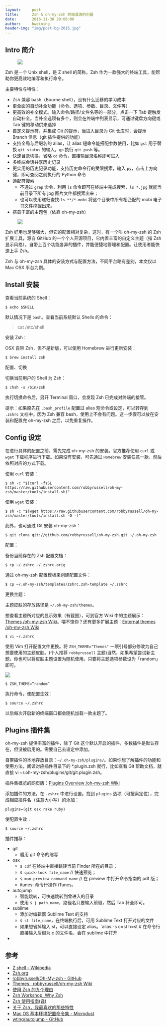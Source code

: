 ```yaml
---
layout:     post
title:      Zsh & oh-my-zsh 终端漫游的利器
date:       2016-11-30 20:00:00
author:     hweining
header-img: "img/post-bg-2015.jpg"
---
```


## Intro 简介

<figure>
    <img src="http://dreamofbook.qiniudn.com/ZshLogoDisplay.png">
</figure> 


Zsh 是一个 Unix shell，是 Z shell 的简称。Zsh 作为一款强大的终端工具，能帮助你更高效地编写和执行命令。

主要特性与特性：

- Zsh 兼容 bash（Bourne shell），没有什么迁移的学习成本
- 更全面的自动补全功能（命令、选项、参数、目录、文件等）
- 更高效的补全模式。输入命令/路径/文件名等的一部分，点击一下 Tab 键触发自动补全。当补全选项有多个，则会在终端中列表显示，可通过键盘方向键或 Tab 键的移动供来选择
- 自定义提示符，并集成 Git 的提示，当进入目录为 Git 仓库时，会提示 Branch 信息（git 插件提供的功能）
- 支持全局与后缀名的 alias，让 alias 短命令能搭配参数使用，比如 `gst` 用于替换 `git status` 的输入，`gp` 执行 `git push` 等。
- 快速目录切换，省略 `cd` 命令，直接输目录名称即可进入
- 多终端会话共享历史记录
- 更实用的历史记录功能，支持历史命令行的受限搜索，输入 `py`，点击上方向键，即可查阅之前执行的 Python 命令
- 通配符搜索
  - 不通过 `grep` 命令，利用 `ls` 命令即可在终端中完成搜索，`ls *.jpg` 就能当前目录下所有 jpg 图片文件都搜索出来；
  - 也可以使用递归查找:`ls **/*.mobi` 将这个目录中所有相匹配的 mobi 电子书文件挖掘出来。
- 搭载丰富的主题包（依靠 oh-my-zsh）

<figure>
    <img src="http://dreamofbook.qiniudn.com/OhMyZshLogoDisplay.png">
</figure> 


Zsh 好用也足够强大，但它的配置相对复杂，这时，有一个叫 oh-my-zsh 的 Zsh 扩展工具，源自 GitHub 的一个个人开源项目，它内置丰富的自定义主题（指 Zsh 显示风格），自带上百个功能各异的插件，并能便捷地管理和配置。让使用者能快速上手 Zsh。


Zsh 与 oh-my-zsh 具体的安装方式与配置方法，不同平台略有差别，本文仅以 Mac OSX 平台为例。

## Install 安装

查看当前系统的 Shell：

```
$ echo $SHELL
```
默认情况下是 `bash`。查看当前系统默认 Shells 的命令：

> cat /etc/shell

安装 Zsh：

OSX 自带 Zsh，但不是新版，可以使用 Homebrew 进行更新安装：

```
$ brew install zsh
```

配置、切换

切换当前用户的 Shell 为 Zsh：

```
$ chsh -s /bin/zsh
```

执行切换命令后，另开 Terminal 窗口，会发现 Zsh 已完成对终端的接管。

提示：如果原先在 `.bash_profile` 配置过 alias 短命令或设定，可以转存到 `.zshrc` 文档中。因为 Zsh 兼容 bash，使用上不会有问题。这一步骤可以放在安装和配置完 oh-my-zsh 之后，以免重复操作。

## Config 设定

在进行具体的配置之前，需先完成 oh-my-zsh 的安装。官方推荐使用 `curl` 或 `wget` 下载程序进行下载。如果没有安装，可先通过 `Homebrew` 安装任意一款，然后依照对应的方式下载。

使用 `curl` 安装：

```
$ sh -c "$(curl -fsSL https://raw.githubusercontent.com/robbyrussell/oh-my-zsh/master/tools/install.sh)"
```

使用 `wget` 安装：

```
$ sh -c "$(wget https://raw.githubusercontent.com/robbyrussell/oh-my-zsh/master/tools/install.sh -O -)"
```

此外，也可通过 Git 安装 oh-my-zsh：

```
$ git clone git://github.com/robbyrussell/oh-my-zsh.git ~/.oh-my-zsh
```

配置：

备份当前存在的 Zsh 配置文档：

```
$ cp ~/.zshrc ~/.zshrc.orig
```

通过 oh-my-zsh 配置模板来创建配置文件：

```
$ cp ~/.oh-my-zsh/templates/zshrc.zsh-template ~/.zshrc
```
更换主题：

主题皮肤的存放路径是 `~/.oh-my-zsh/themes`。

想查看主题所对应的显示效果（有截图），可到官方 Wiki 中的主题展示： [Themes /oh-my-zsh Wiki](https://github.com/robbyrussell/oh-my-zsh/wiki/themes)。喂不饱你？还有更多扩展主题：[External themes /oh-my-zsh Wiki](https://github.com/robbyrussell/oh-my-zsh/wiki/External-themes)


```
$ vi ~/.zshrc
```

使用 Vim 打开配置文件更换。将 `ZSH_THEME="Themes"` 一项引号部分修改为自己想要使用的主题皮肤。(个人推荐 `robbyrussell` 主题)当然，如果希望尝试新主题，你也可以将皮肤主题设置为随机使用。只要将主题选项参数设为「random」即可。

![](http://dreamofbook.qiniudn.com/CLIiTermAndArcheyDisplay.png)

```
$ ZSH_THEME=”random”
```

执行命令，使配置生效：

```
$ source ~/.zshrc
```

以后每次开启新的终端窗口都会随机加载一款主题了。

## Plugins 插件集

oh-my-zsh 提供丰富的插件，除了 Git 这个默认开启的插件，多数插件是默认存在，但没被启用的。需要自己去设定中添加。

自带插件的本地存放目录：`~/.oh-my-zsh/plugins/`。如果你想了解插件的功能和使用方法，阅读对应插件目录下的 *.plugin.zsh 就行，比如查看 Git 帮助文档，就直接 vi ~/.oh-my-zsh/plugins/git/git.plugin.zsh。

插件集概览的网页版：[Plugins Overview /oh-my-zsh Wiki](https://github.com/robbyrussell/oh-my-zsh/wiki/Plugins-Overview)

添加插件的方法，在 `.zshrc` 中进行设置。找到 `plugins` 选项（可搜索定位），完成相应插件名（注意大小写）的添加：

```
plugins=(git osx rake ruby)
```

使配置生效：

```
$ source ~/.zshrc
```

插件推荐：

- git 
  + 启用 git 命令的缩写
- osx
  + `$ cdf` 在终端中直接跳转当前 Finder 所在的目录；
  + `$ quick-look file_name` // 快速预览；
  + `$ man-preview command_name` // 在 preview 中打开命令指南的 pdf 版；
  + itunes: 命令行操作 iTunes。
- autojump 
  + 智能跳转，可快速跳转到曾进入的目录
  + 使用 `$ j path_name`，路径名只要输入前缀，然后 Tab 补全即可。
- sublime
  + 添加对编辑器 Sublime Text 的支持
  + `$ st file_name`，在终端执行后，可用 Sublime Text 打开对应的文件
  + 如果想省掉输入 st，可以直接设定 alias。`alias -s c=st h=st # 在命令行直接输入后缀为 c 的文件名，会在 sublime 中打开
- 

## 参考
* [Z shell - Wikipedia](https://en.wikipedia.org/wiki/Z_shell)
* [Zsh.org](http://www.zsh.org/)
* [robbyrussell/Oh-My-zsh - GitHub](https://github.com/robbyrussell/oh-my-zsh)
* [Themes · robbyrussell/oh-my-zsh Wiki](https://github.com/robbyrussell/oh-my-zsh/wiki/themes)
* [使用 Zsh 的九个理由](http://blog.jobbole.com/28829/)
* [Zsh Workshop: Why Zsh](https://www-s.acm.illinois.edu/workshops/zsh/why.html)
* [Zsh 使用指南(译)](http://hackerxu.com/2014/11/19/ZSH.html)
* [关于 Zsh，我最喜欢的那些特性](http://blog.jobbole.com/80620/)
* [Mac OS 基本环境配置命令集 - Microdust](http://azeril.me/blog/OS-Basic-Configure.html)  
* [wting/autojump - GitHub](https://github.com/wting/autojump)

